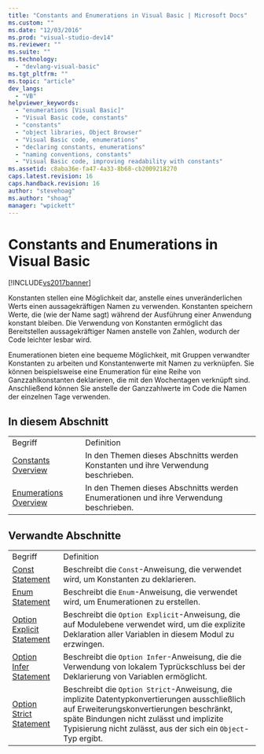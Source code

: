 ```yaml
---
title: "Constants and Enumerations in Visual Basic | Microsoft Docs"
ms.custom: ""
ms.date: "12/03/2016"
ms.prod: "visual-studio-dev14"
ms.reviewer: ""
ms.suite: ""
ms.technology: 
  - "devlang-visual-basic"
ms.tgt_pltfrm: ""
ms.topic: "article"
dev_langs: 
  - "VB"
helpviewer_keywords: 
  - "enumerations [Visual Basic]"
  - "Visual Basic code, constants"
  - "constants"
  - "object libraries, Object Browser"
  - "Visual Basic code, enumerations"
  - "declaring constants, enumerations"
  - "naming conventions, constants"
  - "Visual Basic code, improving readability with constants"
ms.assetid: c8aba36e-fa47-4a33-8b68-cb2009218270
caps.latest.revision: 16
caps.handback.revision: 16
author: "stevehoag"
ms.author: "shoag"
manager: "wpickett"
---
```

# Constants and Enumerations in Visual Basic
[!INCLUDE[vs2017banner](../../../../visual-basic/developing-apps/includes/vs2017banner.md)]

Konstanten stellen eine Möglichkeit dar, anstelle eines unveränderlichen Werts einen aussagekräftigen Namen zu verwenden.  Konstanten speichern Werte, die \(wie der Name sagt\) während der Ausführung einer Anwendung konstant bleiben.  Die Verwendung von Konstanten ermöglicht das Bereitstellen aussagekräftiger Namen anstelle von Zahlen, wodurch der Code leichter lesbar wird.  
  
 Enumerationen bieten eine bequeme Möglichkeit, mit Gruppen verwandter Konstanten zu arbeiten und Konstantenwerte mit Namen zu verknüpfen.  Sie können beispielsweise eine Enumeration für eine Reihe von Ganzzahlkonstanten deklarieren, die mit den Wochentagen verknüpft sind. Anschließend können Sie anstelle der Ganzzahlwerte im Code die Namen der einzelnen Tage verwenden.  
  
## In diesem Abschnitt  
  
|||  
|-|-|  
|Begriff|Definition|  
|[Constants Overview](../../../../visual-basic/programming-guide/language-features/constants-enums/constants-overview.md)|In den Themen dieses Abschnitts werden Konstanten und ihre Verwendung beschrieben.|  
|[Enumerations Overview](../../../../visual-basic/programming-guide/language-features/constants-enums/enumerations-overview.md)|In den Themen dieses Abschnitts werden Enumerationen und ihre Verwendung beschrieben.|  
  
## Verwandte Abschnitte  
  
|||  
|-|-|  
|Begriff|Definition|  
|[Const Statement](../../../../visual-basic/language-reference/statements/const-statement.md)|Beschreibt die `Const`\-Anweisung, die verwendet wird, um Konstanten zu deklarieren.|  
|[Enum Statement](../../../../visual-basic/language-reference/statements/enum-statement.md)|Beschreibt die `Enum`\-Anweisung, die verwendet wird, um Enumerationen zu erstellen.|  
|[Option Explicit Statement](../../../../visual-basic/language-reference/statements/option-explicit-statement.md)|Beschreibt die `Option Explicit`\-Anweisung, die auf Modulebene verwendet wird, um die explizite Deklaration aller Variablen in diesem Modul zu erzwingen.|  
|[Option Infer Statement](../../../../visual-basic/language-reference/statements/option-infer-statement.md)|Beschreibt die `Option Infer`\-Anweisung, die die Verwendung von lokalem Typrückschluss bei der Deklarierung von Variablen ermöglicht.|  
|[Option Strict Statement](../../../../visual-basic/language-reference/statements/option-strict-statement.md)|Beschreibt die `Option Strict`\-Anweisung, die implizite Datentypkonvertierungen ausschließlich auf Erweiterungskonvertierungen beschränkt, späte Bindungen nicht zulässt und implizite Typisierung nicht zulässt, aus der sich ein `Object`\-Typ ergibt.|